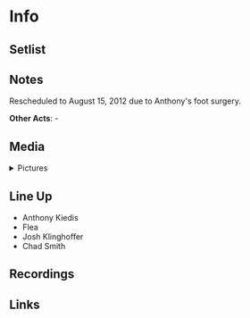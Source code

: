 # Info

## Setlist

## Notes

Rescheduled to August 15, 2012 due to Anthony's foot surgery.

**Other Acts**: -

## Media 

<details>
  <summary>Pictures</summary>
  <img alt="Ticket" title="Setlist" src="20120218t.jpg" height="200" />
</details>

## Line Up

* Anthony Kiedis
* Flea
* Josh Klinghoffer
* Chad Smith

## Recordings

## Links